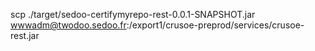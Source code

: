 scp ./target/sedoo-certifymyrepo-rest-0.0.1-SNAPSHOT.jar  wwwadm@twodoo.sedoo.fr:/export1/crusoe-preprod/services/crusoe-rest.jar